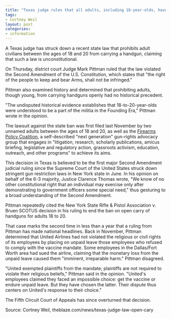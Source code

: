 ```yaml
---
title: "Texas judge rules that all adults, including 18-year-olds, have the right to open-carry a handgun"
tags:
- Cortney Weil
layout: post
categories:
- information
---
```


A Texas judge has struck down a recent state law that prohibits adult civilians between the ages of 18 and 20 from carrying a handgun, claiming that such a law is unconstitutional.

On Thursday, district court Judge Mark Pittman ruled that the law violated the Second Amendment of the U.S. Constitution, which states that "the right of the people to keep and bear Arms, shall not be infringed."

Pittman also examined history and determined that prohibiting adults, though young, from carrying handguns openly had no historical precedent.

"The undisputed historical evidence establishes that 18-to-20-year-olds were understood to be a part of the militia in the Founding Era," Pittman wrote in the opinion.

The lawsuit against the state ban was first filed last November by two unnamed adults between the ages of 18 and 20, as well as the [Firearms Policy Coalition](https://www.firearmspolicy.org), a self-described "next generation" gun-rights advocacy group that engages in "litigation, research, scholarly publications, amicus briefing, legislative and regulatory action, grassroots activism, education, outreach, and other programs" to achieve its aims.

This decision in Texas is believed to be the first major Second Amendment judicial ruling since the Supreme Court of the United States struck down stringent gun restriction laws in New York state in June. In his opinion on behalf of the 6-3 majority, Justice Clarence Thomas wrote, "We know of no other constitutional right that an individual may exercise only after demonstrating to government officers some special need," thus gesturing to a broad understanding of the Second Amendment.

Pittman repeatedly cited the New York State Rifle & Pistol Association v. Bruen SCOTUS decision in his ruling to end the ban on open carry of handguns for adults 18 to 20.

That case marks the second time in less than a year that a ruling from Pittman has made national headlines. Back in November, Pittman determined that United Airlines had not violated the religious or civil rights of its employees by placing on unpaid leave those employees who refused to comply with the vaccine mandate. Some employees in the Dallas/Fort Worth area had sued the airline, claiming that the monetary loss from the unpaid leave caused them "imminent, irreparable harm." Pittman disagreed.

"United exempted plaintiffs from the mandate; plaintiffs are not required to violate their religious beliefs," Pittman said in the opinion. "United's employees claimed they faced an impossible choice: get the vaccine or endure unpaid leave. But they have chosen the latter. Their dispute thus centers on United's response to their choice."

The Fifth Circuit Court of Appeals has since overturned that decision.

Source: Cortney Weil, theblaze.com/news/texas-judge-law-open-cary
